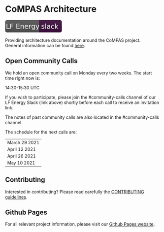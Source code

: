 # CoMPAS Architecture

[![Slack](public/LFEnergy-slack.svg)](http://lfenergy.slack.com/)

Providing architecture documentation around the CoMPAS project.\
General information can be found [here](https://wiki.lfenergy.org/display/HOME/CoMPAS).

## Open Community Calls
We hold an open community call on Monday every two weeks. The start time right now is:

14:30-15:30 UTC

If you wish to participate, please join the #community-calls channel of our LF Energy Slack (link above) shortly before each call to receive an invitation link.

The notes of past community calls are also located in the #community-calls channel.

The schedule for the next calls are:

| |
|-|
|March 29 2021|
|April 12 2021|
|April 26 2021|
|May 10 2021|


## Contributing
Interested in contributing? Please read carefully the [CONTRIBUTING guidelines](https://github.com/com-pas/contributing/blob/master/CONTRIBUTING.md).

## Github Pages
For all relevant project information, please visit our [Github Pages website](https://com-pas.github.io/compas-architecture/).
